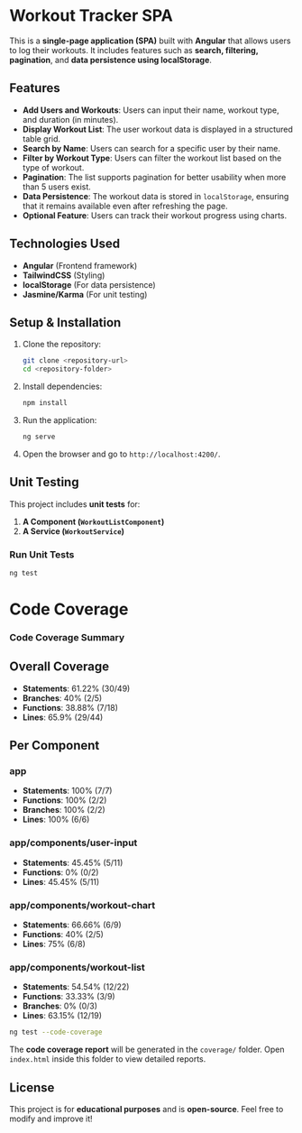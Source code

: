 # Workout Tracker SPA

This is a **single-page application (SPA)** built with **Angular** that allows users to log their workouts. It includes features such as **search, filtering, pagination**, and **data persistence using localStorage**.

## Features

- **Add Users and Workouts**: Users can input their name, workout type, and duration (in minutes).
- **Display Workout List**: The user workout data is displayed in a structured table grid.
- **Search by Name**: Users can search for a specific user by their name.
- **Filter by Workout Type**: Users can filter the workout list based on the type of workout.
- **Pagination**: The list supports pagination for better usability when more than 5 users exist.
- **Data Persistence**: The workout data is stored in `localStorage`, ensuring that it remains available even after refreshing the page.
- **Optional Feature**: Users can track their workout progress using charts.

## Technologies Used

- **Angular** (Frontend framework)
- **TailwindCSS** (Styling)
- **localStorage** (For data persistence)
- **Jasmine/Karma** (For unit testing)

## Setup & Installation

1. Clone the repository:
   ```sh
   git clone <repository-url>
   cd <repository-folder>
   ```
2. Install dependencies:
   ```sh
   npm install
   ```
3. Run the application:
   ```sh
   ng serve
   ```
4. Open the browser and go to `http://localhost:4200/`.



## Unit Testing

This project includes **unit tests** for:
1. **A Component (`WorkoutListComponent`)**
2. **A Service (`WorkoutService`)**

### Run Unit Tests

```sh
ng test
```

# Code Coverage
### Code Coverage Summary

## Overall Coverage

- **Statements**: 61.22% (30/49)
- **Branches**: 40% (2/5)
- **Functions**: 38.88% (7/18)
- **Lines**: 65.9% (29/44)

## Per Component

### app
- **Statements**: 100% (7/7)
- **Functions**: 100% (2/2)
- **Branches**: 100% (2/2)
- **Lines**: 100% (6/6)

### app/components/user-input
- **Statements**: 45.45% (5/11)
- **Functions**: 0% (0/2)
- **Lines**: 45.45% (5/11)

### app/components/workout-chart
- **Statements**: 66.66% (6/9)
- **Functions**: 40% (2/5)
- **Lines**: 75% (6/8)

### app/components/workout-list
- **Statements**: 54.54% (12/22)
- **Functions**: 33.33% (3/9)
- **Branches**: 0% (0/3)
- **Lines**: 63.15% (12/19)


```sh
ng test --code-coverage
```

The **code coverage report** will be generated in the `coverage/` folder. Open `index.html` inside this folder to view detailed reports.

## License

This project is for **educational purposes** and is **open-source**. Feel free to modify and improve it!
